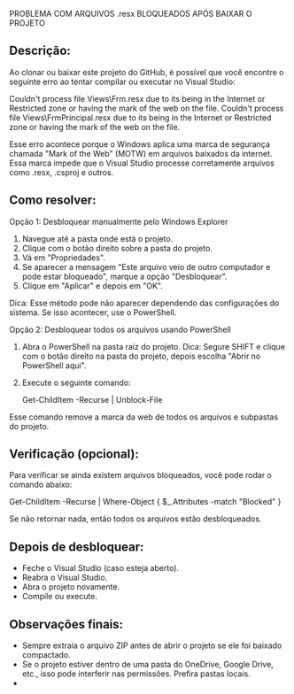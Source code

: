 PROBLEMA COM ARQUIVOS .resx BLOQUEADOS APÓS BAIXAR O PROJETO

Descrição:
-----------
Ao clonar ou baixar este projeto do GitHub, é possível que você encontre o seguinte erro ao tentar compilar ou executar no Visual Studio:

Couldn't process file Views\Frm.resx due to its being in the Internet or Restricted zone or having the mark of the web on the file.
Couldn't process file Views\FrmPrincipal.resx due to its being in the Internet or Restricted zone or having the mark of the web on the file.

Esse erro acontece porque o Windows aplica uma marca de segurança chamada "Mark of the Web" (MOTW) em arquivos baixados da internet. Essa marca impede que o Visual Studio processe corretamente arquivos como .resx, .csproj e outros.

Como resolver:
--------------

Opção 1: Desbloquear manualmente pelo Windows Explorer

1. Navegue até a pasta onde está o projeto.
2. Clique com o botão direito sobre a pasta do projeto.
3. Vá em "Propriedades".
4. Se aparecer a mensagem "Este arquivo veio de outro computador e pode estar bloqueado", marque a opção "Desbloquear".
5. Clique em "Aplicar" e depois em "OK".

Dica: Esse método pode não aparecer dependendo das configurações do sistema. Se isso acontecer, use o PowerShell.

Opção 2: Desbloquear todos os arquivos usando PowerShell

1. Abra o PowerShell na pasta raiz do projeto.
   Dica: Segure SHIFT e clique com o botão direito na pasta do projeto, depois escolha "Abrir no PowerShell aqui".
2. Execute o seguinte comando:

   Get-ChildItem -Recurse | Unblock-File

Esse comando remove a marca da web de todos os arquivos e subpastas do projeto.

Verificação (opcional):
-----------------------
Para verificar se ainda existem arquivos bloqueados, você pode rodar o comando abaixo:

   Get-ChildItem -Recurse | Where-Object { $_.Attributes -match "Blocked" }

Se não retornar nada, então todos os arquivos estão desbloqueados.

Depois de desbloquear:
-----------------------

- Feche o Visual Studio (caso esteja aberto).
- Reabra o Visual Studio.
- Abra o projeto novamente.
- Compile ou execute.

Observações finais:
--------------------
- Sempre extraia o arquivo ZIP antes de abrir o projeto se ele foi baixado compactado.
- Se o projeto estiver dentro de uma pasta do OneDrive, Google Drive, etc., isso pode interferir nas permissões. Prefira pastas locais.
- 

